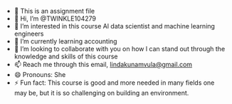 - 🙈 This is an assignment file  
- 👋 Hi, I’m @TWINKLE104279
- 👀 I’m interested in this course Al data scientist and machine learning engineers
- 🌱 I’m currently learning accounting 
- 💞️ I’m looking to collaborate with you on how l can stand out through the knowledge and skills of this course 
- 📫 Reach me through this email, lindakunamvula@gmail.com
- 😄 Pronouns: She 
- ⚡ Fun fact:  This course is good and more needed in many fields one may be, but it is so challenging on building an environment.

<!---
TWINKLE104279/TWINKLE104279 is a ✨ special ✨ repository because its `README.md` (this file) appears on your GitHub profile.
You can click the Preview link to take a look at your changes
--->

